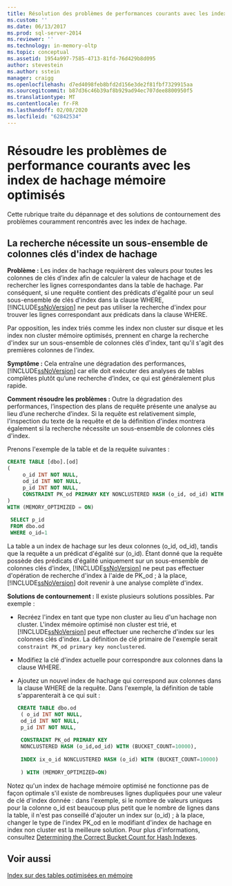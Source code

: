 ```yaml
---
title: Résolution des problèmes de performances courants avec les index de hachage mémoire optimisés | Microsoft Docs
ms.custom: ''
ms.date: 06/13/2017
ms.prod: sql-server-2014
ms.reviewer: ''
ms.technology: in-memory-oltp
ms.topic: conceptual
ms.assetid: 1954a997-7585-4713-81fd-76d429b8d095
author: stevestein
ms.author: sstein
manager: craigg
ms.openlocfilehash: d7ed4098feb8bfd2d156e3de2f81fbf7329915aa
ms.sourcegitcommit: b87d36c46b39af8b929ad94ec707dee8800950f5
ms.translationtype: MT
ms.contentlocale: fr-FR
ms.lasthandoff: 02/08/2020
ms.locfileid: "62842534"
---
```

# <a name="troubleshooting-common-performance-problems-with-memory-optimized-hash-indexes"></a>Résoudre les problèmes de performance courants avec les index de hachage mémoire optimisés
  Cette rubrique traite du dépannage et des solutions de contournement des problèmes couramment rencontrés avec les index de hachage.  
  
## <a name="search-requires-a-subset-of-hash-index-key-columns"></a>La recherche nécessite un sous-ensemble de colonnes clés d'index de hachage  
 **Problème :** Les index de hachage requièrent des valeurs pour toutes les colonnes de clés d’index afin de calculer la valeur de hachage et de rechercher les lignes correspondantes dans la table de hachage. Par conséquent, si une requête contient des prédicats d'égalité pour un seul sous-ensemble de clés d'index dans la clause WHERE, [!INCLUDE[ssNoVersion](../includes/ssnoversion-md.md)] ne peut pas utiliser la recherche d'index pour trouver les lignes correspondant aux prédicats dans la clause WHERE.  
  
 Par opposition, les index triés comme les index non cluster sur disque et les index non cluster mémoire optimisés, prennent en charge la recherche d'index sur un sous-ensemble de colonnes clés d'index, tant qu'il s'agit des premières colonnes de l'index.  
  
 **Symptôme :** Cela entraîne une dégradation des performances, [!INCLUDE[ssNoVersion](../includes/ssnoversion-md.md)] car elle doit exécuter des analyses de tables complètes plutôt qu’une recherche d’index, ce qui est généralement plus rapide.  
  
 **Comment résoudre les problèmes :** Outre la dégradation des performances, l’inspection des plans de requête présente une analyse au lieu d’une recherche d’index. Si la requête est relativement simple, l'inspection du texte de la requête et de la définition d'index montrera également si la recherche nécessite un sous-ensemble de colonnes clés d'index.  
  
 Prenons l'exemple de la table et de la requête suivantes :  
  
```sql  
CREATE TABLE [dbo].[od]  
(  
     o_id INT NOT NULL,  
     od_id INT NOT NULL,  
     p_id INT NOT NULL,  
     CONSTRAINT PK_od PRIMARY KEY NONCLUSTERED HASH (o_id, od_id) WITH (BUCKET_COUNT = 10000)  
)  
WITH (MEMORY_OPTIMIZED = ON)  
  
 SELECT p_id  
 FROM dbo.od  
 WHERE o_id=1  
```  
  
 La table a un index de hachage sur les deux colonnes (o_id, od_id), tandis que la requête a un prédicat d'égalité sur (o_id). Étant donné que la requête possède des prédicats d'égalité uniquement sur un sous-ensemble de colonnes clés d'index, [!INCLUDE[ssNoVersion](../includes/ssnoversion-md.md)] ne peut pas effectuer d'opération de recherche d'index à l'aide de PK_od ; à la place, [!INCLUDE[ssNoVersion](../includes/ssnoversion-md.md)] doit revenir à une analyse complète d'index.  
  
 **Solutions de contournement :** Il existe plusieurs solutions possibles. Par exemple :  
  
-   Recréez l'index en tant que type non cluster au lieu d'un hachage non cluster. L'index mémoire optimisé non cluster est trié, et [!INCLUDE[ssNoVersion](../includes/ssnoversion-md.md)] peut effectuer une recherche d'index sur les colonnes clés d'index. La définition de clé primaire de l'exemple serait `constraint PK_od primary key nonclustered`.  
  
-   Modifiez la clé d'index actuelle pour correspondre aux colonnes dans la clause WHERE.  
  
-   Ajoutez un nouvel index de hachage qui correspond aux colonnes dans la clause WHERE de la requête. Dans l'exemple, la définition de table s'apparenterait à ce qui suit :  
  
    ```sql  
    CREATE TABLE dbo.od  
     ( o_id INT NOT NULL,  
     od_id INT NOT NULL,  
     p_id INT NOT NULL,  
  
     CONSTRAINT PK_od PRIMARY KEY   
     NONCLUSTERED HASH (o_id,od_id) WITH (BUCKET_COUNT=10000),  
  
     INDEX ix_o_id NONCLUSTERED HASH (o_id) WITH (BUCKET_COUNT=10000)  
  
     ) WITH (MEMORY_OPTIMIZED=ON)  
    ```  
  
 Notez qu'un index de hachage mémoire optimisé ne fonctionne pas de façon optimale s'il existe de nombreuses lignes dupliquées pour une valeur de clé d'index donnée : dans l'exemple, si le nombre de valeurs uniques pour la colonne o_id est beaucoup plus petit que le nombre de lignes dans la table, il n'est pas conseillé d'ajouter un index sur (o_id) ; à la place, changer le type de l'index PK_od en le modifiant d'index de hachage en index non cluster est la meilleure solution. Pour plus d'informations, consultez [Determining the Correct Bucket Count for Hash Indexes](../relational-databases/indexes/indexes.md).  
  
## <a name="see-also"></a>Voir aussi  
 [Index sur des tables optimisées en mémoire](../relational-databases/in-memory-oltp/memory-optimized-tables.md)  
  
  
